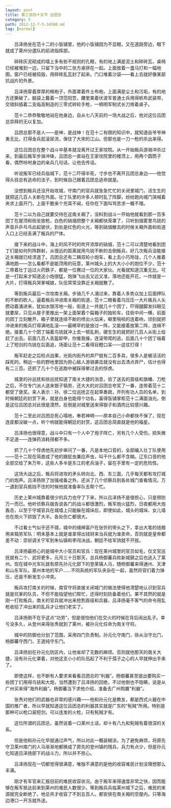 ```yaml
---
layout: post
title: 第三百四十五节 吕团总
category: 5
path: 2012-12-7-5-34500.md
tag: [normal]
---
```


　　吕泽扬坐在范十二的小饭铺里，他的小饭铺因为不显眼，又在道路旁边，眼下就成了莱州分遣队的前进指挥部。

　　碎砖灰泥砌成的墙上多有些不规则的孔眼，有的地上满是泥土和碎砖瓦，桌椅已经被堆到一边，只留下当中的二张方桌拼在一起。上面放着一盏马灯和一幅地图。窗户已经被捣毁，用碎砖乱瓦封了起来。门口堆着沙袋——看上去就好像某部抗战片的外景。

　　吕泽扬穿着厚厚的棉袍子，外面罩着件土布袍，上面满是尘土和污垢，有的地方还撕破了。脑袋上戴着一顶范阳笠，腰里束着伏波军普通士兵用得帆布武装带，交错斜插着二支临高制造的三零式转轮手枪，一柄明军制式长刀倚着桌子。

　　范十二恭恭敬敬地站在他身边，自从七八天前的一场大战之后，他对这位吕团总崇拜的无以复加。

　　吕团总那不是人——是神，是战神！在范十二有限的知识中，就知道岳爷爷神勇无比，打得金兵屁滚尿流，保住了大宋的江山。但那也是一刀一枪的杀出来得。

　　这位吕团总在整个战斗中基本就没离开过王家坟院。从一开始叛兵游骑冲杀过来，到最后叛军步骑冲锋，吕团总一直站在王家坟院里的楼顶上，用两个圆筒子看，偶然吩咐身边的亲兵几句话，让他去传话。

　　听说叛军已经兵临城下，范十二吓得半死，寸步也不离开吕团总身边——他觉得头目总有逃命的法子，到时候自己跟着吕团总逃命就是。

　　没想到叛兵还没开始攻城，守南门的官兵就急急忙忙的关闭里城门，活生生的就把这几百人关断在外面。壮丁队里的许多人顿时乱了阵脚，纷纷跑向城门哭喊着央求上面开门，上面干脆来个充耳不闻，任你在下面叫骂苦求一概不理。

　　范十二以为自己就要交待在这南关厢了，没料到战斗一开始他就看到那一百多团丁在屋顶和街垒放枪，白色的硝烟把整个关厢都快笼罩了，只听到烟雾里鸟铳的声音乒乒乓乓此起彼伏，到处是红色的火光，等到硝烟散去的时候关厢外面和街道入口上已经丢满了叛兵的尸体。

　　接下来的战斗中，海上的风不时的吹开浓厚的硝烟，范十二可以清楚地看到团丁们是如何列阵群射，从很远的距离就用鸟铳不断的击倒叛兵，好几次叛兵没能接近关厢就已经溃退了。吕团总还有二辆双轮小炮车，看上去小巧玲珑，几个人推着满地跑——怎么看都不是能顶用的玩意，莱州城头上的大大小小的炮位不少，范十二带着壮丁运过火药鉄子，都是一位赛过一位的大家伙。光看就知道沉重无比。可是一打起来才知道这小炮很猛，炮弹飞出去又远又准，落地还能开花，一炸就是一大片，打得叛兵哭爹喊娘，队伍常常没靠近关厢就散了。

　　等到叛兵最后一次攻南关厢，步骑几千人涌过来，靠着人多势众加上后面押队的不断的砍人，逼着叛兵冲进南关厢的街道，范十二眼看着乌压压一大片叛兵人头攒动着涌进来，犹如水银泻地一般，街道上一共就几十个团丁，吓得腿脚发抖眼见就要尿，只见从屋子里推出一架上面架着个扁箱子的独轮车，往街中间一横，前面的团丁立刻散开，箱子里就连续不断的喷出火焰来，噼里啪啦的连着响，顷刻就把冲进来的叛兵打得满地乱滚——最稀罕的是放过一阵，又能接着放第二阵，连绵不绝。接着几十个团丁端着鸟铳就冲上去一顿乱刺，硬生生的就把好几百人从街上给赶了出去。前面几百人丢盔卸甲，你推我搡，连滚带爬的逃，后面几十个团丁端着上了短剑的鸟铳在后面追，场面让范十二看得目瞪口呆——这仗打得！

　　叛军赶走之后检点战果，光街内街外的弃尸就有二百多具，很多人是被活活的踩死的。稍远一些的野地里因为担心敌人游骑袭击就没有出去清点弃尸，估计也得有二三百。还抓了几十个在逃跑中被踩得晕过去的俘虏。

　　城里的孙巡抚和徐巡抚知道了南关大捷的消息，验了送去的首级和旗幡、刀枪之后，不仅专门派人送来银子犒劳，还大大的对吕团总夸奖了一番，连带着范十二都受了褒奖。来人表示：孙、徐二位巡抚正在起草奏疏，开列有功人员的名单，到时候朝廷的封赏下来，就是白身也能得个功名，喜得饭铺掌柜范十二满面油光。倒是这位吕团总对此很是漠然，反倒是对城里送来得银子和酒肉比较感兴趣。

　　范十二至此对吕团总死心塌地，奉若神明——原本自己小命都快不保了，现在连皮都没破一点，听个响就能得朝廷的封赏，这吕团总简直就是他的福星。

　　吕泽扬也很得意，战斗中只有一个人中了炮子阵亡，另有几个人受伤。损失微不足道——连弹药消耗得都不多。

　　抓了几十个俘虏他先初步审问了一番，凡是本地口音的，全部编入壮丁队使用——范十二现在简直成了他的跟屁虫兼应声虫，叫干什么都不含糊。辽东口音的他全部交给了朱万年，这些人多半是东江的老兵油子，留在手里有一定的危险性。

　　这场大战之后，叛兵将进攻的矛头转向北、西、东三面，几乎每天都有攻打城门的炮声。吕泽扬除了加强戒备之外，还派了几个侦察兵到各处城门查看情况。万一遇到官兵抵挡不住的时候他就准备率队去帮个忙。

　　历史上莱州城靠着很少的兵力也守了下来，所以吕泽扬不是很担心，只是预防万一而已。他听侦察兵报告说各门的战斗都很激烈，叛军炮火猛烈，日夜都用大炮轰击，以至于守城官兵在城墙上只能躲在城垛后，即使如此，城头的城垛、女儿墙也在炮火下损毁了大半。各处伤亡都很大。

　　不过看士气似乎还不错，城中的缙绅富户在张忻的带头之下，拿出大笔的钱粮用来犒劳军队：明末基本上就是谁拿得出钱财来当兵就为谁卖命，否则就是皇帝都差不动：崇祯调关宁军到朱仙镇和李闯决战，朝廷不给军饷就不开拔。

　　吕泽扬最担心的是城中大小官员和官兵：现在莱州城里的官员如毛，仅文官巡抚就有二个，武将更多，元月三十日那天，总兵杨御蕃兵败新城鎮之后也逃入了莱州。现在城中光军队就有原先孙元化部下的登莱镇人马，随杨御蕃来得通州、天津和山东军队，莱州本地的军户……不同系统的军队夹杂在一起，虽然将官们着力弹压，还是不断发生小冲突。

　　叛兵攻打南关的时候，南官守将直接关闭城门的做法使得他清楚地认识到官兵就是坑爹的队员，不但不能指望他们帮忙，还得时刻防备着他们。果不其然的就是刚一打败叛兵，南关的官兵就冲出来抢割首级和兵器，吕泽扬毫不客气的命令用乱枪收拾了冲出来的乱兵才让他们老实了。

　　吕泽扬倒不在乎这点“功劳”，但是很怕他们在交火的时候在背后闹出乱子。幸亏没多久，从登州来得张焘就到了莱州，被孙元化任命为南关守将。

　　城中的防御也分划了范围，采用四门负责制。孙元化守南门，徐从治守北门，杨御蕃守西门，王道纯守东门。

　　吕泽扬划在孙元化防区内，让他省却了无数的麻烦。否则就他那天的南关大捷，没有孙元化罩着，对他这支小小的队伍起了不利于孺子之心的人早就伸出手来了。

　　即使这样，也不断有人要求来看看吕团总的“利器”。杨御蕃甚至提出要购买一些团丁们用得鸟铳和大炮，当然遭到了吕泽扬的回绝，不过他倒也不隐瞒，说是从广州买来得“海外利器”。杨御蕃当下求他介绍，准备去广州购置“利器”。

　　张焘对他们的武器也非常的感兴趣——他和孙元化是教友，都是西式火器在中国的推广者，所以早就知道这位吕团总的利器其实就是广东的“髡贼”所用。特别是那种可以枪口装短剑，可以连发的火枪，只有髡贼才有。

　　这位所谓的吕团总，虽然说着一口莱州土话，却十有八九和髡贼有着很深的关系。

　　但是他和孙元化早就通过声气，所以对此一概装糊涂。为了避免麻烦，将原先守卫莱州南门的人马渐渐地都换成了原先的登州镇的残兵，兵力有点少，但是孙元化知道吕泽扬部下的战斗力，所以并不担心。

　　吕泽扬现在一切都觉得很满意，唯独不满意的是他的收容难民计划没理想那么丰满。

　　刚才有军官来汇报目前的难民收容状况。由于叛军来得速度非常之快，因而能够在叛军抵达前来到莱州的难民人数很少。等到叛兵兵临莱州城下之后，难民的来源就完全断绝了。他总共才收容了不到五百人。都安排在南关厢的空屋内。只等海边港口一开冻就外送。
